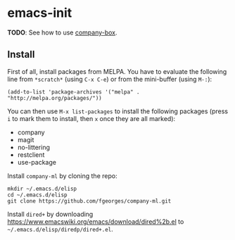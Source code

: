 # emacs-init

**TODO**: See how to use [company-box](https://github.com/sebastiencs/company-box).

## Install

First of all, install packages from MELPA.  You have to evaluate the following
line from `*scratch*` (using `C-x C-e`) or from the mini-buffer (using `M-:`):

    (add-to-list 'package-archives '("melpa" . "http://melpa.org/packages/"))

You can then use `M-x list-packages` to install the following packages (press
`i` to mark them to install, then `x` once they are all marked):

- company
- magit
- no-littering
- restclient
- use-package

Install `company-ml` by cloning the repo:

    mkdir ~/.emacs.d/elisp
    cd ~/.emacs.d/elisp
    git clone https://github.com/fgeorges/company-ml.git

Install `dired+` by downloading https://www.emacswiki.org/emacs/download/dired%2b.el
to `~/.emacs.d/elisp/diredp/dired+.el`.
